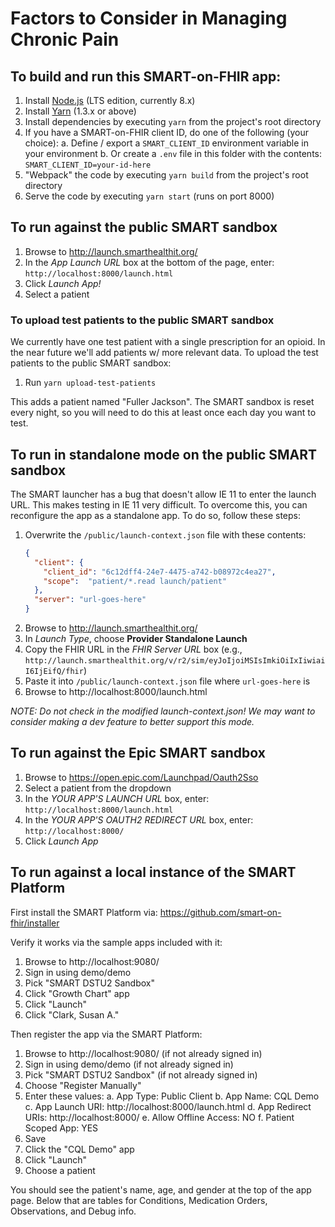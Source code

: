 # Factors to Consider in Managing Chronic Pain

## To build and run this SMART-on-FHIR app:

1. Install [Node.js](https://nodejs.org/en/download/) (LTS edition, currently 8.x)
2. Install [Yarn](https://yarnpkg.com/en/docs/install) (1.3.x or above)
3. Install dependencies by executing `yarn` from the project's root directory
4. If you have a SMART-on-FHIR client ID, do one of the following (your choice):
   a. Define / export a `SMART_CLIENT_ID` environment variable in your environment
   b. Or create a `.env` file in this folder with the contents: `SMART_CLIENT_ID=your-id-here`
5. "Webpack" the code by executing `yarn build` from the project's root directory
6. Serve the code by executing `yarn start` (runs on port 8000)

## To run against the public SMART sandbox

1. Browse to http://launch.smarthealthit.org/
2. In the _App Launch URL_ box at the bottom of the page, enter: `http://localhost:8000/launch.html`
3. Click _Launch App!_
4. Select a patient

### To upload test patients to the public SMART sandbox

We currently have one test patient with a single prescription for an opioid.  In the near future we'll add patients w/ more relevant data.  To upload the test patients to the public SMART sandbox:

1. Run `yarn upload-test-patients`

This adds a patient named "Fuller Jackson".  The SMART sandbox is reset every night, so you will need to do this at least once each day you want to test.

## To run in standalone mode on the public SMART sandbox

The SMART launcher has a bug that doesn't allow IE 11 to enter the launch URL.  This makes testing in IE 11 very difficult.  To overcome this, you can reconfigure the app as a standalone app.  To do so, follow these steps:

1. Overwrite the `/public/launch-context.json` file with these contents:
   ```json
   {
     "client": {
       "client_id": "6c12dff4-24e7-4475-a742-b08972c4ea27",
       "scope":  "patient/*.read launch/patient"
     },
     "server": "url-goes-here"
   }
   ```
1. Browse to http://launch.smarthealthit.org/
2. In _Launch Type_, choose **Provider Standalone Launch**
3. Copy the FHIR URL in the _FHIR Server URL_ box (e.g., `http://launch.smarthealthit.org/v/r2/sim/eyJoIjoiMSIsImkiOiIxIiwiaiI6IjEifQ/fhir`)
4. Paste it into `/public/launch-context.json` file where `url-goes-here` is
5. Browse to http://localhost:8000/launch.html

_NOTE: Do *not* check in the modified launch-context.json! We may want to consider making a dev feature to better support this mode._

## To run against the Epic SMART sandbox

1. Browse to https://open.epic.com/Launchpad/Oauth2Sso
2. Select a patient from the dropdown
3. In the _YOUR APP'S LAUNCH URL_ box, enter: `http://localhost:8000/launch.html`
4. In the _YOUR APP'S OAUTH2 REDIRECT URL_ box, enter: `http://localhost:8000/`
5. Click _Launch App_

## To run against a local instance of the SMART Platform

First install the SMART Platform via: https://github.com/smart-on-fhir/installer

Verify it works via the sample apps included with it:
1. Browse to http://localhost:9080/
2. Sign in using demo/demo
3. Pick "SMART DSTU2 Sandbox"
4. Click "Growth Chart" app
5. Click "Launch"
6. Click "Clark, Susan A."

Then register the app via the SMART Platform:

1. Browse to http://localhost:9080/ (if not already signed in)
2. Sign in using demo/demo (if not already signed in)
3. Pick "SMART DSTU2 Sandbox" (if not already signed in)
4. Choose "Register Manually"
5. Enter these values:
   a. App Type: Public Client
   b. App Name: CQL Demo
   c. App Launch URI: http://localhost:8000/launch.html
   d. App Redirect URIs: http://localhost:8000/
   e. Allow Offline Access: NO
   f. Patient Scoped App: YES
6. Save
7. Click the "CQL Demo" app
8. Click "Launch"
9. Choose a patient

You should see the patient's name, age, and gender at the top of the app page.  Below that are tables for Conditions, Medication Orders, Observations, and Debug info.